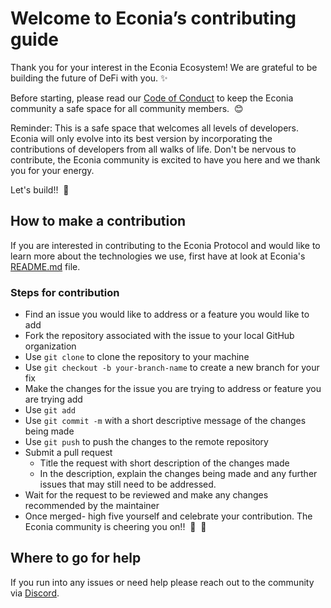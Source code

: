 #  Welcome to Econia’s contributing guide

Thank you for your interest in the Econia Ecosystem! We are grateful to be building the future of DeFi with you.
:sparkles:

Before starting, please read our [Code of Conduct](CODE_OF_CONDUCT.md) to keep the Econia community a safe space for all community members.
&nbsp;:blush:

Reminder: 
This is a safe space that welcomes all levels of developers.
Econia will only evolve into its best version by incorporating the contributions of developers from all walks of life.
Don't be nervous to contribute, the Econia community is excited to have you here and we thank you for your energy.

Let's build!!
&nbsp;:hammer:

## How to make a contribution

If you are interested in contributing to the Econia Protocol and would like to learn more about the technologies we use, first have at look at Econia's [README.md](README.md) file.

### Steps for contribution

- Find an issue you would like to address or a feature you would like to add
- Fork the repository associated with the issue to your local GitHub organization
- Use `git clone` to clone the repository to your machine
- Use `git checkout -b your-branch-name` to create a new branch for your fix
- Make the changes for the issue you are trying to address or feature you are trying add
- Use `git add`
- Use `git commit -m` with a short descriptive message of the changes being made
- Use `git push` to push the changes to the remote repository
- Submit a pull request
    - Title the request with short description of the changes made
    - In the description, explain the changes being made and any further issues that may still need to be addressed.
- Wait for the request to be reviewed and make any changes recommended by the maintainer
- Once merged- high five yourself and celebrate your contribution.
  The Econia community is cheering you on!!
  &nbsp;:clap:
  &nbsp;:tada:

## Where to go for help

If you run into any issues or need help please reach out to the community via [Discord](https://discord.gg/ekN8fUCf).
